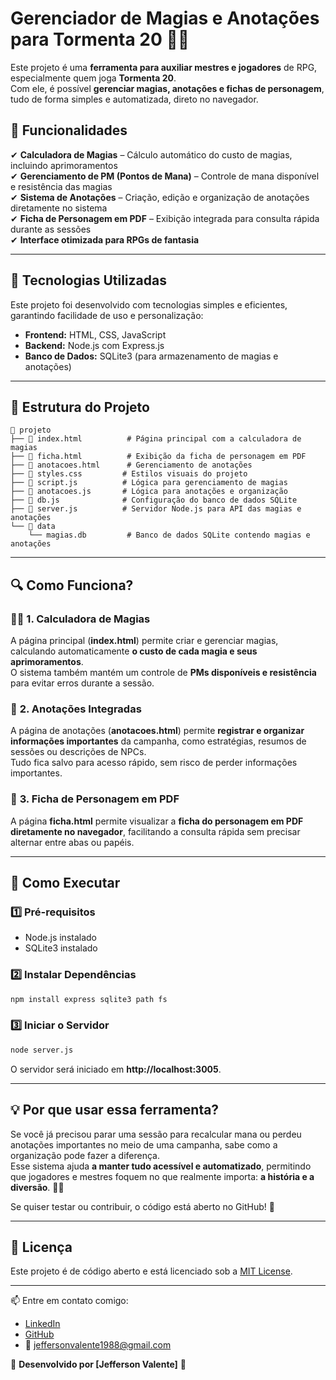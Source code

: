 # Gerenciador de Magias e Anotações para Tormenta 20 🎲✨

Este projeto é uma **ferramenta para auxiliar mestres e jogadores** de RPG, especialmente quem joga **Tormenta 20**.  
Com ele, é possível **gerenciar magias, anotações e fichas de personagem**, tudo de forma simples e automatizada, direto no navegador.  

## 📌 Funcionalidades

✔ **Calculadora de Magias** – Cálculo automático do custo de magias, incluindo aprimoramentos  
✔ **Gerenciamento de PM (Pontos de Mana)** – Controle de mana disponível e resistência das magias  
✔ **Sistema de Anotações** – Criação, edição e organização de anotações diretamente no sistema  
✔ **Ficha de Personagem em PDF** – Exibição integrada para consulta rápida durante as sessões  
✔ **Interface otimizada para RPGs de fantasia**  

---

## 🚀 Tecnologias Utilizadas

Este projeto foi desenvolvido com tecnologias simples e eficientes, garantindo facilidade de uso e personalização:

- **Frontend:** HTML, CSS, JavaScript  
- **Backend:** Node.js com Express.js  
- **Banco de Dados:** SQLite3 (para armazenamento de magias e anotações)  

---

## 📂 Estrutura do Projeto

```
📁 projeto
├── 📄 index.html          # Página principal com a calculadora de magias
├── 📄 ficha.html          # Exibição da ficha de personagem em PDF
├── 📄 anotacoes.html      # Gerenciamento de anotações
├── 📄 styles.css         # Estilos visuais do projeto
├── 📄 script.js          # Lógica para gerenciamento de magias
├── 📄 anotacoes.js       # Lógica para anotações e organização
├── 📄 db.js              # Configuração do banco de dados SQLite
├── 📄 server.js          # Servidor Node.js para API das magias e anotações
└── 📁 data
    └── magias.db         # Banco de dados SQLite contendo magias e anotações
```

---

## 🔍 Como Funciona?

### 🧙‍♂️ **1. Calculadora de Magias**
A página principal (**index.html**) permite criar e gerenciar magias, calculando automaticamente **o custo de cada magia e seus aprimoramentos**.  
O sistema também mantém um controle de **PMs disponíveis e resistência** para evitar erros durante a sessão.

### 📝 **2. Anotações Integradas**
A página de anotações (**anotacoes.html**) permite **registrar e organizar informações importantes** da campanha, como estratégias, resumos de sessões ou descrições de NPCs.  
Tudo fica salvo para acesso rápido, sem risco de perder informações importantes.

### 📜 **3. Ficha de Personagem em PDF**
A página **ficha.html** permite visualizar a **ficha do personagem em PDF diretamente no navegador**, facilitando a consulta rápida sem precisar alternar entre abas ou papéis.

---

## 🔧 Como Executar

### 1️⃣ Pré-requisitos

- Node.js instalado  
- SQLite3 instalado  

### 2️⃣ Instalar Dependências

```bash
npm install express sqlite3 path fs
```

### 3️⃣ Iniciar o Servidor

```bash
node server.js
```

O servidor será iniciado em **http://localhost:3005**.

---

## 💡 Por que usar essa ferramenta?

Se você já precisou parar uma sessão para recalcular mana ou perdeu anotações importantes no meio de uma campanha, sabe como a organização pode fazer a diferença.  
Esse sistema ajuda **a manter tudo acessível e automatizado**, permitindo que jogadores e mestres foquem no que realmente importa: **a história e a diversão**. 🎲✨  

Se quiser testar ou contribuir, o código está aberto no GitHub! 🚀  

---

## 📜 Licença

Este projeto é de código aberto e está licenciado sob a [MIT License](LICENSE).

---
📫 Entre em contato comigo:

- [LinkedIn](https://www.linkedin.com/in/jefferson-hoy-valente/)
- [GitHub](https://github.com/jeffersonvalente)
- 📧 jeffersonvalente1988@gmail.com

🔹 **Desenvolvido por [Jefferson Valente]** 🔹
